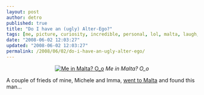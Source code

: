 ```yaml
---
layout: post
author: detro
published: true
title: "Do I have an (ugly) Alter-Ego?"
tags: [me, picture, curiosity, incredible, personal, lol, malta, laugh, english, fun]
date: "2008-06-02 12:03:27"
updated: "2008-06-02 12:03:27"
permalink: /2008/06/02/do-i-have-an-ugly-alter-ego/
---
```


<div align="center">
<a href="http://www.flickr.com/photos/mikele/2516340707/in/set-72157605219163777/"><img src="http://farm3.static.flickr.com/2274/2516340707_e0de91f822.jpg" alt="Me in Malta? O_o" /></a>
<em>Me in Malta? O_o</em>
</div>

A couple of frieds of mine, Michele and Imma, <a href="http://www.flickr.com/photos/mikele/sets/72157605219163777/">went to Malta</a> and found this man...
